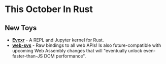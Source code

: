 # This October In Rust

## New Toys

* **[Evcxr](https://www.reddit.com/r/rust/comments/9irjm7/evcxr_a_repl_and_jupyter_kernel_for_rust/)** - A REPL and Jupyter kernel for Rust.
* **[web-sys](https://rustwasm.github.io/2018/09/26/announcing-web-sys.html)** - Raw bindings to all web APIs! Is also future-compatible with upcoming Web Assembly changes that will "eventually unlock even-faster-than-JS DOM performance".
